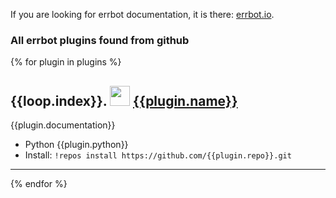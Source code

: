If you are looking for errbot documentation, it is there: [errbot.io](http://errbot.io/).

### All errbot plugins found from github

{% for plugin in plugins %}
## {{loop.index}}\. <img src="{{plugin.avatar_url}}" width="32">  [{{plugin.name}}](https://github.com/{{plugin.repo}})

{{plugin.documentation}}

- Python {{plugin.python}}
- Install: `!repos install https://github.com/{{plugin.repo}}.git`

---
{% endfor %}
